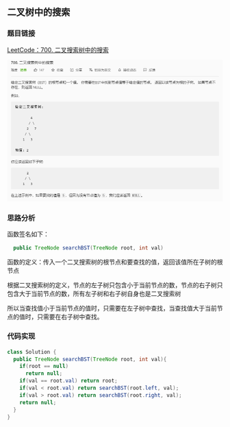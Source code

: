 ## 二叉树中的搜索

### 题目链接

[LeetCode：700. 二叉搜索树中的搜索](https://leetcode-cn.com/problems/search-in-a-binary-search-tree/)

![](../../pics/二叉搜索树中的搜索.png)

### 思路分析

函数签名如下：

```java
  public TreeNode searchBST(TreeNode root, int val)
```

函数的定义：传入一个二叉搜索树的根节点和要查找的值，返回该值所在子树的根节点

根据二叉搜索树的定义，节点的左子树只包含小于当前节点的数，节点的右子树只包含大于当前节点的数，所有左子树和右子树自身也是二叉搜索树

所以当查找值小于当前节点的值时，只需要在左子树中查找，当查找值大于当前节点的值时，只需要在右子树中查找。

### 代码实现

```java
class Solution {
  public TreeNode searchBST(TreeNode root, int val){
    if(root == null)
      return null;
    if(val == root.val) return root;
    if(val < root.val) return searchBST(root.left, val);
    if(val > root.val) return searchBST(root.right, val);
    return null;
  }
}

```
